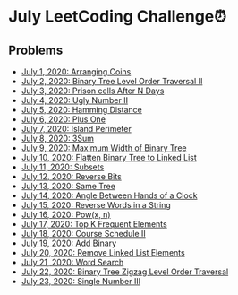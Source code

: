 # July LeetCoding Challenge⏰

## Problems

- [July 1, 2020: Arranging Coins](https://leetcode.com/problems/arranging-coins/)
- [July 2, 2020: Binary Tree Level Order Traversal II](https://leetcode.com/problems/binary-tree-level-order-traversal-ii/)
- [July 3, 2020: Prison cells After N Days](https://leetcode.com/problems/prison-cells-after-n-days/)
- [July 4, 2020: Ugly Number II](https://leetcode.com/problems/ugly-number-ii/)
- [July 5, 2020: Hamming Distance](https://leetcode.com/problems/hamming-distance/)
- [July 6, 2020: Plus One](https://leetcode.com/problems/plus-one/)
- [July 7, 2020: Island Perimeter](https://leetcode.com/problems/island-perimeter/)
- [July 8, 2020: 3Sum](https://leetcode.com/problems/3sum/)
- [July 9, 2020: Maximum Width of Binary Tree](https://leetcode.com/problems/maximum-width-of-binary-tree/)
- [July 10, 2020: Flatten Binary Tree to Linked List](https://leetcode.com/problems/flatten-binary-tree-to-linked-list/)
- [July 11, 2020: Subsets](https://leetcode.com/problems/subsets/)
- [July 12, 2020: Reverse Bits](https://leetcode.com/problems/reverse-bits/)
- [July 13, 2020: Same Tree](https://leetcode.com/problems/same-tree/)
- [July 14, 2020: Angle Between Hands of a Clock](https://leetcode.com/problems/angle-between-hands-of-a-clock/)
- [July 15, 2020: Reverse Words in a String](https://leetcode.com/problems/reverse-words-in-a-string/)
- [July 16, 2020: Pow(x, n)](https://leetcode.com/problems/powx-n/)
- [July 17, 2020: Top K Frequent Elements](https://leetcode.com/problems/top-k-frequent-elements/)
- [July 18, 2020: Course Schedule II](https://leetcode.com/problems/course-schedule-ii/)
- [July 19, 2020: Add Binary](https://leetcode.com/problems/add-binary/)
- [July 20, 2020: Remove Linked List Elements]()
- [July 21, 2020: Word Search]()
- [July 22, 2020: Binary Tree Zigzag Level Order Traversal]()
- [July 23, 2020: Single Number III]()
